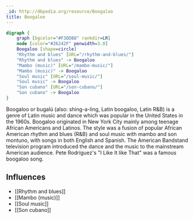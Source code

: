 ```yaml
---
_id: http://dbpedia.org/resource/Boogaloo
title: Boogaloo
---
```


```dot
digraph {
	graph [bgcolor="#F3DDB8" rankdir=LR]
	node [color="#26242F" penwidth=3.0]
	Boogaloo [shape=circle]
	"Rhythm and blues" [URL="/rhythm-and-blues/"]
	"Rhythm and blues" -> Boogaloo
	"Mambo (music)" [URL="/mambo-music/"]
	"Mambo (music)" -> Boogaloo
	"Soul music" [URL="/soul-music/"]
	"Soul music" -> Boogaloo
	"Son cubano" [URL="/son-cubano/"]
	"Son cubano" -> Boogaloo
}
```

Boogaloo or bugalú (also: shing-a-ling, Latin boogaloo, Latin R&B) is a genre of Latin music and dance which was popular in the United States in the 1960s. Boogaloo originated in New York City mainly among teenage African Americans and Latinos. The style was a fusion of popular African American rhythm and blues (R&B) and soul music with mambo and son montuno, with songs in both English and Spanish. The American Bandstand television program introduced the dance and the music to the mainstream American audience. Pete Rodríguez's "I Like It like That" was a famous boogaloo song.

## Influences
- [[Rhythm and blues]]
- [[Mambo (music)]]
- [[Soul music]]
- [[Son cubano]]
